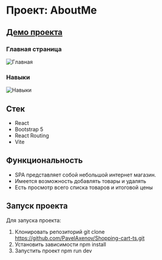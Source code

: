 # Проект: AboutMe
## [Демо проекта](https://pet-project-react.vercel.app)
### Главная страница
![Главная](https://github.com/PavelAxenov/Shopping-cart-ts/raw/main/src/images/readme/store.jpg)
### Навыки
![Навыки](https://github.com/PavelAxenov/Shopping-cart-ts/raw/main/src/images/readme/cart.jpg)

## Стек
* React
* Bootstrap 5
* React Routing
* Vite

## Функциональность
* SPA представляет собой небольшой интернет магазин.
* Имеется возможность добавлять товары и удалять
* Есть просмотр всего списка товаров и итоговой цены

## Запуск проекта

Для запуска проекта:

1. Клонировать репозиторий git clone https://github.com/PavelAxenov/Shopping-cart-ts.git
2. Установить зависимости npm install
3. Запустить проект npm run dev
